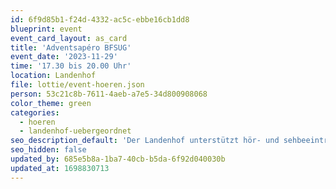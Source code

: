 ```yaml
---
id: 6f9d85b1-f24d-4332-ac5c-ebbe16cb1dd8
blueprint: event
event_card_layout: as_card
title: 'Adventsapéro BFSUG'
event_date: '2023-11-29'
time: '17.30 bis 20.00 Uhr'
location: Landenhof
file: lottie/event-hoeren.json
person: 53c21c8b-7611-4aeb-a7e5-34d800908068
color_theme: green
categories:
  - hoeren
  - landenhof-uebergeordnet
seo_description_default: 'Der Landenhof unterstützt hör- und sehbeeinträchtigte Kinder & Jugendliche in ihrem selbstbestimmten Leben durch Förderung ihrer Fähigkeiten & Entwicklung'
seo_hidden: false
updated_by: 685e5b8a-1ba7-40cb-b5da-6f92d040030b
updated_at: 1698830713
---
```

